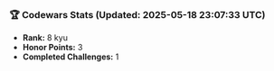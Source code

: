 ### 🏆 Codewars Stats (Updated: 2025-05-18 23:07:33 UTC)

- **Rank:** 8 kyu
- **Honor Points:** 3
- **Completed Challenges:** 1

